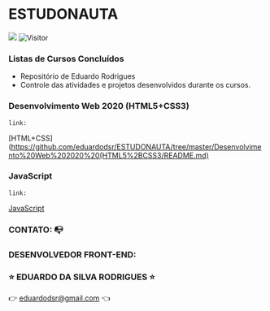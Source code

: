 # ESTUDONAUTA

[![](https://img.shields.io/badge/made_by-eduardodsr-green)](https://github.com/eduardodsr/)
![Visitor](https://visitor-badge.glitch.me/badge?page_id=eduardodsr.ESTUDONAUTA)

### Listas de Cursos Concluídos 

- Repositório de Eduardo Rodrigues
- Controle das atividades e projetos desenvolvidos durante os cursos.

### Desenvolvimento Web 2020 (HTML5+CSS3)

``` link: ```

[HTML+CSS](https://github.com/eduardodsr/ESTUDONAUTA/tree/master/Desenvolvimento%20Web%202020%20(HTML5%2BCSS3/README.md)

### JavaScript

``` link: ```

[JavaScript](https://github.com/eduardodsr/ESTUDONAUTA/blob/master/JavaScript/README.md)


### CONTATO: :mailbox_with_no_mail:

### DESENVOLVEDOR FRONT-END: 

### :star: EDUARDO DA SILVA RODRIGUES :star:

:point_right: eduardodsr@gmail.com :point_left: 
